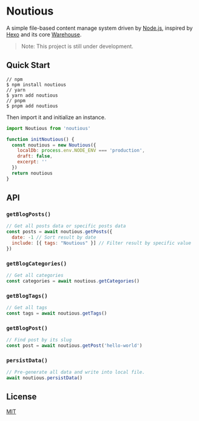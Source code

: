 # Noutious

A simple file-based content manage system driven by [Node.js](https://nodejs.org), inspired by [Hexo](https://hexo.io) and its core [Warehouse](https://github.com/hexojs/warehouse).

> Note: This project is still under development.

## Quick Start

```
// npm
$ npm install noutious
// yarn
$ yarn add noutious
// pnpm
$ pnpm add noutious
```

Then import it and initialize an instance.

```js
import Noutious from 'noutious'

function initNoutious() {
  const noutious = new Noutious({
    localDb: process.env.NODE_ENV === 'production',
    draft: false,
    excerpt: ''
  })
  return noutious
}
```

## API

### `getBlogPosts()`

``` js
// Get all posts data or specific posts data
const posts = await noutious.getPosts({
  date: -1 // Sort result by date
  include: [{ tags: "Noutious" }] // Filter result by specific value
})
```

### `getBlogCategories()`

``` js
// Get all categories
const categories = await noutious.getCategories()
```

### `getBlogTags()`

``` js
// Get all tags
const tags = await noutious.getTags()
```

### `getBlogPost()`

``` js
// Find post by its slug
const post = await noutious.getPost('hello-world')
```

### `persistData()`

``` js
// Pre-generate all data and write into local file.
await noutious.persistData()
```

## License

[MIT](https://github.com/s-complex/noutious/blob/main/LICENSE)
